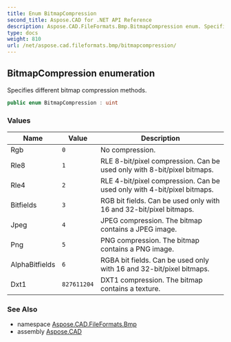 ```yaml
---
title: Enum BitmapCompression
second_title: Aspose.CAD for .NET API Reference
description: Aspose.CAD.FileFormats.Bmp.BitmapCompression enum. Specifies different bitmap compression methods
type: docs
weight: 810
url: /net/aspose.cad.fileformats.bmp/bitmapcompression/
---
```

## BitmapCompression enumeration

Specifies different bitmap compression methods.

```csharp
public enum BitmapCompression : uint
```

### Values

| Name | Value | Description |
| --- | --- | --- |
| Rgb | `0` | No compression. |
| Rle8 | `1` | RLE 8-bit/pixel compression. Can be used only with 8-bit/pixel bitmaps. |
| Rle4 | `2` | RLE 4-bit/pixel compression. Can be used only with 4-bit/pixel bitmaps. |
| Bitfields | `3` | RGB bit fields. Can be used only with 16 and 32-bit/pixel bitmaps. |
| Jpeg | `4` | JPEG compression. The bitmap contains a JPEG image. |
| Png | `5` | PNG compression. The bitmap contains a PNG image. |
| AlphaBitfields | `6` | RGBA bit fields. Can be used only with 16 and 32-bit/pixel bitmaps. |
| Dxt1 | `827611204` | DXT1 compression. The bitmap contains a texture. |

### See Also

* namespace [Aspose.CAD.FileFormats.Bmp](../../aspose.cad.fileformats.bmp/)
* assembly [Aspose.CAD](../../)


